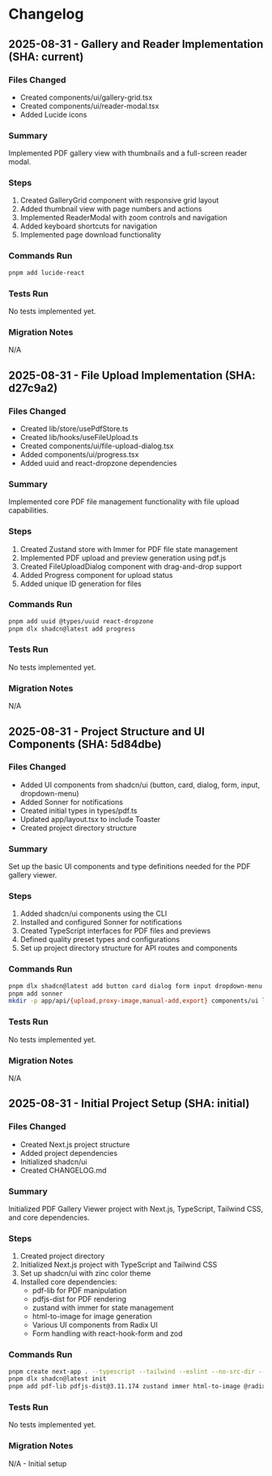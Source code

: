 # Changelog

## 2025-08-31 - Gallery and Reader Implementation (SHA: current)

### Files Changed
- Created components/ui/gallery-grid.tsx
- Created components/ui/reader-modal.tsx
- Added Lucide icons

### Summary
Implemented PDF gallery view with thumbnails and a full-screen reader modal.

### Steps
1. Created GalleryGrid component with responsive grid layout
2. Added thumbnail view with page numbers and actions
3. Implemented ReaderModal with zoom controls and navigation
4. Added keyboard shortcuts for navigation
5. Implemented page download functionality

### Commands Run
```bash
pnpm add lucide-react
```

### Tests Run
No tests implemented yet.

### Migration Notes
N/A

## 2025-08-31 - File Upload Implementation (SHA: d27c9a2)

### Files Changed
- Created lib/store/usePdfStore.ts
- Created lib/hooks/useFileUpload.ts
- Created components/ui/file-upload-dialog.tsx
- Added components/ui/progress.tsx
- Added uuid and react-dropzone dependencies

### Summary
Implemented core PDF file management functionality with file upload capabilities.

### Steps
1. Created Zustand store with Immer for PDF file state management
2. Implemented PDF upload and preview generation using pdf.js
3. Created FileUploadDialog component with drag-and-drop support
4. Added Progress component for upload status
5. Added unique ID generation for files

### Commands Run
```bash
pnpm add uuid @types/uuid react-dropzone
pnpm dlx shadcn@latest add progress
```

### Tests Run
No tests implemented yet.

### Migration Notes
N/A

## 2025-08-31 - Project Structure and UI Components (SHA: 5d84dbe)

### Files Changed
- Added UI components from shadcn/ui (button, card, dialog, form, input, dropdown-menu)
- Added Sonner for notifications
- Created initial types in types/pdf.ts
- Updated app/layout.tsx to include Toaster
- Created project directory structure

### Summary
Set up the basic UI components and type definitions needed for the PDF gallery viewer.

### Steps
1. Added shadcn/ui components using the CLI
2. Installed and configured Sonner for notifications
3. Created TypeScript interfaces for PDF files and previews
4. Defined quality preset types and configurations
5. Set up project directory structure for API routes and components

### Commands Run
```bash
pnpm dlx shadcn@latest add button card dialog form input dropdown-menu
pnpm add sonner
mkdir -p app/api/{upload,proxy-image,manual-add,export} components/ui lib/{hooks,store,utils} types
```

### Tests Run
No tests implemented yet.

### Migration Notes
N/A

## 2025-08-31 - Initial Project Setup (SHA: initial)

### Files Changed
- Created Next.js project structure
- Added project dependencies
- Initialized shadcn/ui
- Created CHANGELOG.md

### Summary
Initialized PDF Gallery Viewer project with Next.js, TypeScript, Tailwind CSS, and core dependencies.

### Steps
1. Created project directory
2. Initialized Next.js project with TypeScript and Tailwind CSS
3. Set up shadcn/ui with zinc color theme
4. Installed core dependencies:
   - pdf-lib for PDF manipulation
   - pdfjs-dist for PDF rendering
   - zustand with immer for state management
   - html-to-image for image generation
   - Various UI components from Radix UI
   - Form handling with react-hook-form and zod

### Commands Run
```bash
pnpm create next-app . --typescript --tailwind --eslint --no-src-dir --app --import-alias "@/*"
pnpm dlx shadcn@latest init
pnpm add pdf-lib pdfjs-dist@3.11.174 zustand immer html-to-image @radix-ui/react-dialog @radix-ui/react-dropdown-menu @radix-ui/react-slot @radix-ui/react-toast class-variance-authority clsx tailwind-merge @hookform/resolvers zod react-hook-form
```

### Tests Run
No tests implemented yet.

### Migration Notes
N/A - Initial setup
